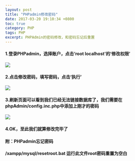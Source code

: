 ```yaml
---
layout: post
title: "PHPadmin修改密码"
date: 2017-03-20 19:10:34 +0800
toc: true
category: PHP
tags: PHP
excerpt: PHPAdmin的密码修改，和密码忘记后重置
---
```


#### 1.登录PHPadmin，选择账户，点击‘root localhost’的‘修改权限’
![]({{site.url}}/img/PHPadmin01.png)
#### 2.点击修改密码，填写密码，点击‘执行’
![]({{site.url}}/img/PHPadmin02.png)
#### 3.刷新页面可以看到我们已经无法链接数据库了，我们需要在phpAdmin/config.inc.php中添加上刚才的密码
![]({{site.url}}/img/PHPadmin03.png)
#### 4.OK，至此我们就算修改完毕了

#### 附：PHPadmin忘记密码
#### /xampp/mysql/resetroot.bat  运行此文件root密码重置为空白
